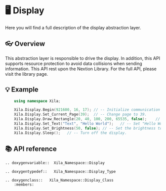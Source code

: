 # 🖥️ Display

Here you will find a full description of the display abstraction layer.

## 👓 Overview

This abstraction layer is responsible to drive the display.
In addition, this API supports resource protection to avoid data collisions when sending information.
This API rest upon the Nextion Library. For the full API, please visit the library page.

## 💡 Example

```cpp
    using namespace Xila;

    Xila.Display.Begin(921600, 16, 17); // -- Initialize communication with the screen to 921600 baud at pin 16 and 17.
    Xila.Display.Set_Current_Page(39);  // -- Change page to 39.
    Xila.Display.Draw_Rectangle(20, 40, 100, 200, 65535, false);    // -- Draws a filled rectangle at coordinates (20, 40) with a width of 100 and a length of 200.
    Xila.Display.Set_Text("Text", "Hello World");   // -- Set "Hello World" text in Text object.
    Xila.Display.Set_Brightness(50, false); // -- Set the brightness to half without saving it (display EEPROM).
    Xila.Display.Sleep();   // -- Turn off the display.
```

## 📚 API reference

```{eval-rst}
.. doxygenvariable::  Xila_Namespace::Display

.. doxygentypedef::   Xila_Namespace::Display_Type

.. doxygenclass::   Xila_Namespace::Display_Class
    :members:
```

